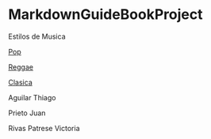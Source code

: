 # MarkdownGuideBookProject
Estilos de Musica 

[Pop](pop.md)

[Reggae](reggae_información.md)

[Clasica](Musica_Clasica.md)

Aguilar Thiago

Prieto Juan

Rivas Patrese Victoria

